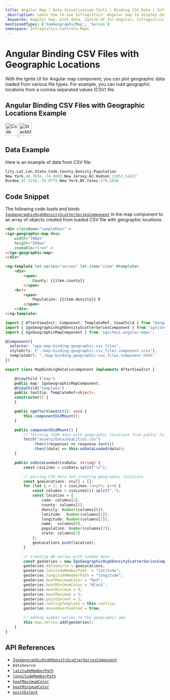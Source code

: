 ```yaml
---
title: Angular Map | Data Visualization Tools | Binding CSV Data | Infragistics
_description: Learn how to use Infragistics' Angular map to display data that contains geographic locations from view models or geographic locations loaded from CSV files. View Ignite UI for Angular map demos!
_keywords: Angular map, plot data, Ignite UI for Angular, Infragistics, data binding
mentionedTypes: ['XamGeographicMap', 'Series']
namespace: Infragistics.Controls.Maps
---
```


# Angular Binding CSV Files with Geographic Locations

With the Ignite UI for Angular map component, you can plot geographic data loaded from various file types. For example, you can load geographic locations from a comma separated values (CSV) file.

## Angular Binding CSV Files with Geographic Locations Example

<code-view style="height: 500px"
        data-demos-base-url="{environment:dvDemosBaseUrl}"
        iframe-src="{environment:dvDemosBaseUrl}/maps/geo-map-binding-data-csv"
        alt="Angular Binding CSV Files with Geographic Locations Example"
        github-src="maps/geo-map/binding-data-csv"> </code-view>

<html lang="en" xmlns="http://www.w3.org/1999/xhtml">
    <body>
      <a target="_blank" href="https://codesandbox.io/s/github/IgniteUI/igniteui-angular-examples/tree/master/samples/maps/geo-map/binding-data-csv?fontsize=14&hidenavigation=1&theme=dark&view=preview&file=/src/app.component.html" rel="noopener noreferrer">
            <img height="40px" style="border-radius: 0rem; max-width: 100%;" alt="Code Sandbox" src="https://static.infragistics.com/xplatform/images/browsers/open-sandbox.png"/>
        </a>
        <a target="_blank" href="https://stackblitz.com/github/IgniteUI/igniteui-angular-examples/tree/master/samples/maps/geo-map/binding-data-csv?file=src%2Fapp.component.html" rel="noopener noreferrer">
            <img height="40px" style="border-radius: 0rem; max-width: 100%;" alt="Stackblitz" src="https://static.infragistics.com/xplatform/images/browsers/open-stackblitz.png"/>
        </a>
    </body>
</html>

<div class="divider--half"></div>

## Data Example

Here is an example of data from CSV file:

```ts
City,Lat,Lon,State,Code,County,Density,Population
New York,40.7856,-74.0093,New Jersey,NJ,Hudson,21057,54227
Dundee,42.5236,-76.9775,New York,NY,Yates,579,1650
```

## Code Snippet

The following code loads and binds [`IgxGeographicHighDensityScatterSeriesComponent`]({environment:dvApiBaseUrl}/products/ignite-ui-angular/api/docs/typescript/latest/classes/igxgeographichighdensityscatterseriescomponent.html) in the map component to an array of objects created from loaded CSV file with geographic locations.

```html
<div className="sampleRoot" >
<igx-geographic-map #map
    width="700px"
    height="500px"
    zoomable="true" >
</igx-geographic-map>
</div>

<ng-template let-series="series" let-item="item" #template>
    <div>
        <span>
            County: {{item.county}}
        </span>
    <br/>
        <span>
            Population: {{item.density}} K
        </span>
    </div>
</ng-template>
```

```ts
import { AfterViewInit, Component, TemplateRef, ViewChild } from "@angular/core";
import { IgxGeographicHighDensityScatterSeriesComponent } from "igniteui-angular-maps";
import { IgxGeographicMapComponent } from 'igniteui-angular-maps';

@Component({
  selector: "app-map-binding-geographic-csv_files",
  styleUrls: ["./map-binding-geographic-csv_files.component.scss"],
  templateUrl: "./map-binding-geographic-csv_files.component.html"
})

export class MapBindingDataCsvComponent implements AfterViewInit {

    @ViewChild ("map")
    public map: IgxGeographicMapComponent;
    @ViewChild("template")
    public tooltip: TemplateRef<object>;
    constructor() {
    }

    public ngAfterViewInit(): void {
        this.componentDidMount();
    }

    public componentDidMount() {
        // fetching JSON data with geographic locations from public folder
        fetch("assets/Data/UsaCities.csv")
            .then((response) => response.text())
            .then((data) => this.onDataLoaded(data));
    }

    public onDataLoaded(csvData: string) {
        const csvLines = csvData.split("\n");

        // parsing CSV data and creating geographic locations
        const geoLocations: any[] = [];
        for (let i = 1; i < csvLines.length; i++) {
            const columns = csvLines[i].split(",");
            const location = {
                code: columns[4],
                county: columns[5],
                density: Number(columns[6]),
                latitude:  Number(columns[1]),
                longitude: Number(columns[2]),
                name:  columns[0],
                population: Number(columns[7]),
                state: columns[3]
            };
            geoLocations.push(location);
        }

        // creating HD series with loaded data
        const geoSeries = new IgxGeographicHighDensityScatterSeriesComponent();
        geoSeries.dataSource = geoLocations;
        geoSeries.latitudeMemberPath  = "latitude";
        geoSeries.longitudeMemberPath = "longitude";
        geoSeries.heatMaximumColor = "Red";
        geoSeries.heatMinimumColor = "Black";
        geoSeries.heatMinimum = 0;
        geoSeries.heatMaximum = 5;
        geoSeries.pointExtent = 1;
        geoSeries.tooltipTemplate = this.tooltip;
        geoSeries.mouseOverEnabled = true;

        // adding symbol series to the geographic amp
        this.map.series.add(geoSeries);
    }
}

```

## API References

*   [`IgxGeographicHighDensityScatterSeriesComponent`]({environment:dvApiBaseUrl}/products/ignite-ui-angular/api/docs/typescript/latest/classes/igxgeographichighdensityscatterseriescomponent.html)
*   `DataSource`
*   [`latitudeMemberPath`]({environment:dvApiBaseUrl}/products/ignite-ui-angular/api/docs/typescript/latest/classes/igxgeographichighdensityscatterseriescomponent.html#latitudememberpath)
*   [`longitudeMemberPath`]({environment:dvApiBaseUrl}/products/ignite-ui-angular/api/docs/typescript/latest/classes/igxgeographichighdensityscatterseriescomponent.html#longitudememberpath)
*   [`heatMaximumColor`]({environment:dvApiBaseUrl}/products/ignite-ui-angular/api/docs/typescript/latest/classes/igxgeographichighdensityscatterseriescomponent.html#heatmaximumcolor)
*   [`heatMinimumColor`]({environment:dvApiBaseUrl}/products/ignite-ui-angular/api/docs/typescript/latest/classes/igxgeographichighdensityscatterseriescomponent.html#heatminimumcolor)
*   [`pointExtent`]({environment:dvApiBaseUrl}/products/ignite-ui-angular/api/docs/typescript/latest/classes/igxgeographichighdensityscatterseriescomponent.html#pointextent)
